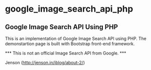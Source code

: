 google_image_search_api_php
===========================

Google Image Search API Using PHP
---------------------------------

This is an implementation of Google Image Search API using PHP. The demonstartion page is built with Bootstrap front-end framework.

*** This is not an official Image Search API from Google. ***

Jenson (http://jenson.in/iblog/about-2/)